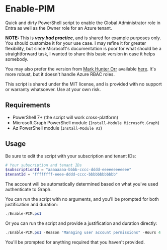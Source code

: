 # Enable-PIM

Quick and dirty PowerShell script to enable the Global Administrator role in Entra as well as the Owner role for an Azure tenant.

**NOTE:** This is _**very bad practice**_, and is shared for example purposes only. You should customize it for your use case. I may refine it for greater flexibility, but since Microsoft's documentation is poor for what should be a straightforward task, I wanted to share this basic version in case it helps somebody.

You may also prefer the version from [Mark Hunter Orr](https://medium.com/@markhunterorr/activate-your-microsoft-entra-pim-roles-with-powershell-62a0d611659c) available [here](https://github.com/markorr321/PIM-PAM). It's more robust, but it doesn't handle Azure RBAC roles.

This script is shared under the MIT license, and is provided with no support or warranty whatsoever. Use at your own risk.

## Requirements

- PowerShell 7+ (the script will work cross-platform)
- Microsoft.Graph PowerShell module (`Install-Module Microsoft.Graph`)
- Az PowerShell module (`Install-Module Az`)

## Usage

Be sure to edit the script with your subscription and tenant IDs:

```powershell
# Your subscription and tenant IDs
$subscriptionId = "aaaaaaaa-bbbb-cccc-dddd-eeeeeeeeeeee"
$tenantId = "ffffffff-eeee-dddd-cccc-bbbbbbbbbbbb"
```

The account will be automatically determined based on what you've used authenticate to Graph.

You can run the script with no arguments, and you'll be prompted for both justification and duration:

```powershell
./Enable-PIM.ps1
```

Or you can run the script and provide a justification and duration directly:

```powershell
./Enable-PIM.ps1 -Reason "Managing user account permissions" -Hours 4
```

You'll be prompted for anything required that you haven't provided.
